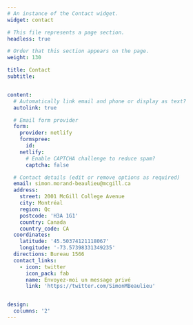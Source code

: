 ```yaml
---
# An instance of the Contact widget.
widget: contact

# This file represents a page section.
headless: true

# Order that this section appears on the page.
weight: 130

title: Contact
subtitle:


content:
  # Automatically link email and phone or display as text?
  autolink: true

  # Email form provider
  form:
    provider: netlify
    formspree:
      id:
    netlify:
      # Enable CAPTCHA challenge to reduce spam?
      captcha: false

  # Contact details (edit or remove options as required)
  email: simon.morand-beaulieu@mcgill.ca
  address:
    street: 2001 McGill College Avenue
    city: Montréal
    region: Qc
    postcode: 'H3A 1G1'
    country: Canada
    country_code: CA
  coordinates:
    latitude: '45.50374121118067'
    longitude: '-73.57398331349235'
  directions: Bureau 1566
  contact_links:
    - icon: twitter
      icon_pack: fab
      name: Envoyez-moi un message privé
      link: 'https://twitter.com/SimonMBeaulieu'


design:
  columns: '2'
---
```


